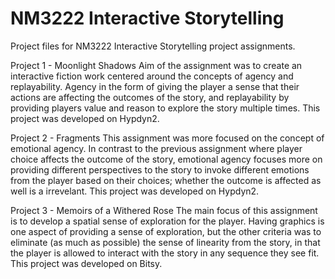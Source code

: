 # NM3222 Interactive Storytelling
Project files for NM3222 Interactive Storytelling project assignments.

Project 1 - Moonlight Shadows
Aim of the assignment was to create an interactive fiction work centered around the concepts of agency and replayability. Agency in the form of giving the player a sense that their actions are affecting the outcomes of the story, and replayability by providing players value and reason to explore the story multiple times. This project was developed on Hypdyn2.

Project 2 - Fragments
This assignment was more focused on the concept of emotional agency. In contrast to the previous assignment where player choice affects the outcome of the story, emotional agency focuses more on providing different perspectives to the story to invoke different emotions from the player based on their choices; whether the outcome is affected as well is a irrevelant. This project was developed on Hypdyn2.

Project 3 - Memoirs of a Withered Rose
The main focus of this assignment is to develop a spatial sense of exploration for the player. Having graphics is one aspect of providing a sense of exploration, but the other criteria was to eliminate (as much as possible) the sense of linearity from the story, in that the player is allowed to interact with the story in any sequence they see fit. This project was developed on Bitsy.
